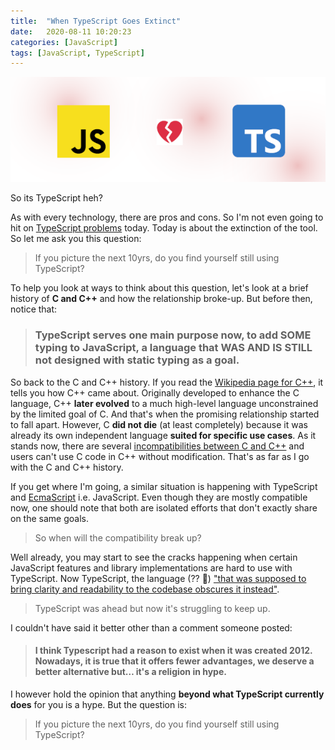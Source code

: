 ```yaml
---
title:  "When TypeScript Goes Extinct"
date:   2020-08-11 10:20:23
categories: [JavaScript]
tags: [JavaScript, TypeScript]
---
```


![No one](/images/2020-typescript-extinct.png) 
 
So its TypeScript heh? 

As with every technology, there are pros and cons. So I'm not even going to hit on [TypeScript problems](https://everyday.codes/javascript/7-really-good-reasons-not-to-use-typescript/) today. Today is about the extinction of the tool. So let me ask you this question:

> If you picture the next 10yrs, do you find yourself still using TypeScript?

To help you look at ways to think about this question, let's look at a brief history of **C and C++** and how the relationship broke-up. But before then, notice that:

> ### TypeScript serves one main purpose now, to add SOME typing to JavaScript, a language that WAS AND IS STILL not designed with static typing as a goal.

So back to the C and C++ history. If you read the [Wikipedia page for C++](https://en.wikipedia.org/wiki/C%2B%2B), it tells you how C++ came about. Originally developed to enhance the C language, C++ **later evolved** to a much high-level language unconstrained by the limited goal of C. And that's when the promising relationship started to fall apart. However, C **did not die** (at least completely) because it was already its own independent language **suited for specific use cases**. As it stands now, there are several [incompatibilities between C and C++](https://en.wikipedia.org/wiki/Compatibility_of_C_and_C%2B%2B) and users can't use C code in C++ without modification. That's as far as I go with the C and C++ history.

If you get where I'm going, a similar situation is happening with TypeScript and [EcmaScript](https://en.wikipedia.org/wiki/ECMAScript) i.e. JavaScript. Even though they are mostly compatible now, one should note that both are isolated efforts that don't exactly share on the same goals.

> So when will the compatibility break up?

Well already, you may start to see the cracks happening when certain JavaScript features and library implementations are hard to use with TypeScript. Now TypeScript, the language (?? 🤔️) ["that was supposed to bring clarity and readability to the codebase obscures it instead"](https://everyday.codes/javascript/7-really-good-reasons-not-to-use-typescript/).

> TypeScript was ahead but now it's struggling to keep up.

I couldn't have said it better other than a comment someone posted:

> #### I think Typescript had a reason to exist when it was created 2012. Nowadays, it is true that it offers fewer advantages, we deserve a better alternative but… it's a religion in hype.

I however hold the opinion that anything **beyond what TypeScript currently does** for you is a hype. But the question is:

> If you picture the next 10yrs, do you find yourself still using TypeScript?